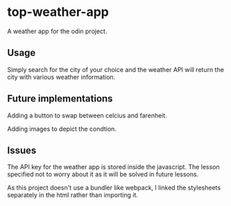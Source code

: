 # top-weather-app

A weather app for the odin project.

## Usage

Simply search for the city of your choice and the weather API will return the city with various weather information.

## Future implementations

Adding a button to swap between celcius and farenheit.

Adding images to depict the condtion.

## Issues

The API key for the weather app is stored inside the javascript. The lesson specified not to worry about it as it will be solved in future lessons.

As this project doesn't use a bundler like webpack, I linked the stylesheets separately in the html rather than importing it.
